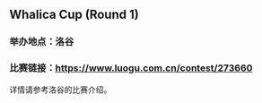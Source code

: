 ## Whalica Cup (Round 1)

### 举办地点：洛谷

### 比赛链接：https://www.luogu.com.cn/contest/273660

详情请参考洛谷的比赛介绍。

